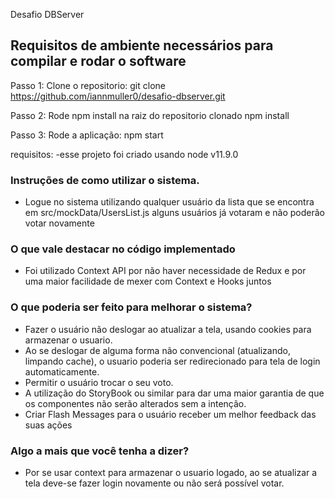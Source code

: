Desafio DBServer

## Requisitos de ambiente necessários para compilar e rodar o software
  Passo 1: Clone o repositorio:
    git clone https://github.com/iannmuller0/desafio-dbserver.git

  Passo 2: Rode npm install na raiz do repositorio clonado
    npm install

  Passo 3: Rode a aplicação:
    npm start
  
  requisitos:
    -esse projeto foi criado usando  node v11.9.0
    
### Instruções de como utilizar o sistema.
  - Logue no sistema utilizando qualquer usuário da lista que se encontra em src/mockData/UsersList.js
  alguns usuários já votaram e não poderão votar novamente

### O que vale destacar no código implementado
  - Foi utilizado Context API por não haver necessidade de Redux e por uma maior facilidade de mexer com Context e Hooks juntos
  

### O que poderia ser feito para melhorar o sistema?
  - Fazer o usuário não deslogar ao atualizar a tela, usando cookies para armazenar o usuario.
  - Ao se deslogar de alguma forma não convencional (atualizando, limpando cache), o usuario poderia ser redirecionado para tela de login automaticamente.
  - Permitir o usuário trocar o seu voto.
  - A utilização do StoryBook ou similar para dar uma maior garantia de que os componentes não serão alterados sem a intenção.
  - Criar Flash Messages para o usuário receber um melhor feedback das suas ações

### Algo a mais que você tenha a dizer?
  - Por se usar context para armazenar o usuario logado, ao se atualizar a tela deve-se fazer login novamente ou não será possível votar.

